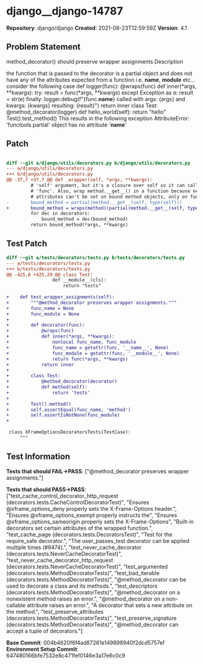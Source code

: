 # django__django-14787

**Repository**: django/django
**Created**: 2021-08-23T12:59:59Z
**Version**: 4.1

## Problem Statement

method_decorator() should preserve wrapper assignments
Description
	
the function that is passed to the decorator is a partial object and does not have any of the attributes expected from a function i.e. __name__, __module__ etc...
consider the following case
def logger(func):
	@wraps(func)
	def inner(*args, **kwargs):
		try:
			result = func(*args, **kwargs)
		except Exception as e:
			result = str(e)
		finally:
			logger.debug(f"{func.__name__} called with args: {args} and kwargs: {kwargs} resulting: {result}")
	return inner
class Test:
	@method_decorator(logger)
	def hello_world(self):
		return "hello"
Test().test_method()
This results in the following exception
AttributeError: 'functools.partial' object has no attribute '__name__'


## Patch

```diff

diff --git a/django/utils/decorators.py b/django/utils/decorators.py
--- a/django/utils/decorators.py
+++ b/django/utils/decorators.py
@@ -37,7 +37,7 @@ def _wrapper(self, *args, **kwargs):
         # 'self' argument, but it's a closure over self so it can call
         # 'func'. Also, wrap method.__get__() in a function because new
         # attributes can't be set on bound method objects, only on functions.
-        bound_method = partial(method.__get__(self, type(self)))
+        bound_method = wraps(method)(partial(method.__get__(self, type(self))))
         for dec in decorators:
             bound_method = dec(bound_method)
         return bound_method(*args, **kwargs)


```

## Test Patch

```diff
diff --git a/tests/decorators/tests.py b/tests/decorators/tests.py
--- a/tests/decorators/tests.py
+++ b/tests/decorators/tests.py
@@ -425,6 +425,29 @@ class Test:
                 def __module__(cls):
                     return "tests"
 
+    def test_wrapper_assignments(self):
+        """@method_decorator preserves wrapper assignments."""
+        func_name = None
+        func_module = None
+
+        def decorator(func):
+            @wraps(func)
+            def inner(*args, **kwargs):
+                nonlocal func_name, func_module
+                func_name = getattr(func, '__name__', None)
+                func_module = getattr(func, '__module__', None)
+                return func(*args, **kwargs)
+            return inner
+
+        class Test:
+            @method_decorator(decorator)
+            def method(self):
+                return 'tests'
+
+        Test().method()
+        self.assertEqual(func_name, 'method')
+        self.assertIsNotNone(func_module)
+
 
 class XFrameOptionsDecoratorsTests(TestCase):
     """

```

## Test Information

**Tests that should FAIL→PASS**: ["@method_decorator preserves wrapper assignments."]

**Tests that should PASS→PASS**: ["test_cache_control_decorator_http_request (decorators.tests.CacheControlDecoratorTest)", "Ensures @xframe_options_deny properly sets the X-Frame-Options header.", "Ensures @xframe_options_exempt properly instructs the", "Ensures @xframe_options_sameorigin properly sets the X-Frame-Options", "Built-in decorators set certain attributes of the wrapped function.", "test_cache_page (decorators.tests.DecoratorsTest)", "Test for the require_safe decorator.", "The user_passes_test decorator can be applied multiple times (#9474).", "test_never_cache_decorator (decorators.tests.NeverCacheDecoratorTest)", "test_never_cache_decorator_http_request (decorators.tests.NeverCacheDecoratorTest)", "test_argumented (decorators.tests.MethodDecoratorTests)", "test_bad_iterable (decorators.tests.MethodDecoratorTests)", "@method_decorator can be used to decorate a class and its methods.", "test_descriptors (decorators.tests.MethodDecoratorTests)", "@method_decorator on a nonexistent method raises an error.", "@method_decorator on a non-callable attribute raises an error.", "A decorator that sets a new attribute on the method.", "test_preserve_attributes (decorators.tests.MethodDecoratorTests)", "test_preserve_signature (decorators.tests.MethodDecoratorTests)", "@method_decorator can accept a tuple of decorators."]

**Base Commit**: 004b4620f6f4ad87261e149898940f2dcd5757ef
**Environment Setup Commit**: 647480166bfe7532e8c471fef0146e3a17e6c0c9
